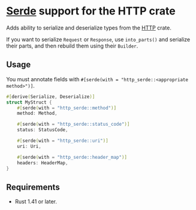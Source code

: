 # [Serde][serde] support for the HTTP crate

Adds ability to serialize and deserialize types from the [HTTP][http] crate.

If you want to serialize `Request` or `Response`, use `into_parts()` and serialize their parts, and then rebuild them using their `Builder`.

[serde]: https://lib.rs/serde
[http]: https://lib.rs/http

## Usage

You must annotate fields with `#[serde(with = "http_serde::<appropriate method>")]`.

```rust
#[derive(Serialize, Deserialize)]
struct MyStruct {
    #[serde(with = "http_serde::method")]
    method: Method,

    #[serde(with = "http_serde::status_code")]
    status: StatusCode,

    #[serde(with = "http_serde::uri")]
    uri: Uri,

    #[serde(with = "http_serde::header_map")]
    headers: HeaderMap,
}
```

## Requirements

* Rust 1.41 or later.

